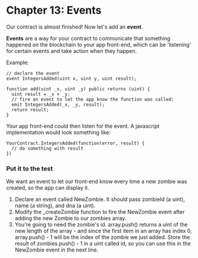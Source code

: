 # Chapter 13: Events
Our contract is almost finished! Now let's add an **event**.

**Events** are a way for your contract to communicate that something happened on the blockchain to your app front-end, which can be 'listening' for certain events and take action when they happen.

Example:
```
// declare the event
event IntegersAdded(uint x, uint y, uint result);

function add(uint _x, uint _y) public returns (uint) {
  uint result = _x + _y;
  // fire an event to let the app know the function was called:
  emit IntegersAdded(_x, _y, result);
  return result;
}
```

Your app front-end could then listen for the event. A javascript implementation would look something like:
```
YourContract.IntegersAdded(function(error, result) {
  // do something with result
})
```

### Put it to the test
We want an event to let our front-end know every time a new zombie was created, so the app can display it.
  1. Declare an event called NewZombie. It should pass zombieId (a uint), name (a string), and dna (a uint).
  2. Modify the _createZombie function to fire the NewZombie event after adding the new Zombie to our zombies array.
  3. You're going to need the zombie's id. array.push() returns a uint of the new length of the array - and since the first item in an array has index 0, array.push() - 1 will be the index of the zombie we just added. Store the result of zombies.push() - 1 in a uint called id, so you can use this in the NewZombie event in the next line.